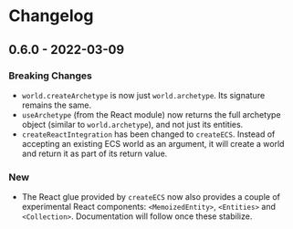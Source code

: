 # Changelog

## 0.6.0 - 2022-03-09

### Breaking Changes

- `world.createArchetype` is now just `world.archetype`. Its signature remains the same.
- `useArchetype` (from the React module) now returns the full archetype object (similar to `world.archetype`), and not just its entities.
- `createReactIntegration` has been changed to `createECS`. Instead of accepting an existing ECS world as an argument, it will create a world and return it as part of its return value.

### New

- The React glue provided by `createECS` now also provides a couple of experimental React components: `<MemoizedEntity>`, `<Entities>` and `<Collection>`. Documentation will follow once these stabilize.
